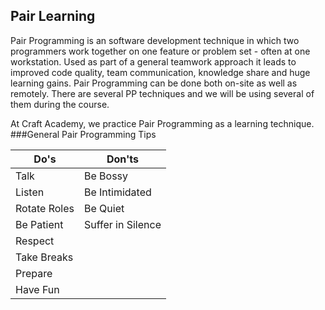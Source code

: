 ## Pair Learning
Pair Programming is an software development technique in which two programmers work together on one feature or problem set - often at one workstation. Used as part of a general teamwork approach it leads to improved code quality, team communication, knowledge share and huge learning gains. Pair Programming can be done both on-site as well as remotely. There are several PP techniques and we will be using several of them during the course. 

At Craft Academy, we practice Pair Programming as a learning technique.
###General Pair Programming Tips

| Do's         | Don'ts            |
|--------------|-------------------|
| Talk         | Be Bossy          |
| Listen       | Be Intimidated    |
| Rotate Roles | Be Quiet          |
| Be Patient   | Suffer in Silence |
| Respect      |                   |
| Take Breaks  |                   |
| Prepare      |                   |
| Have Fun     |                   ||








